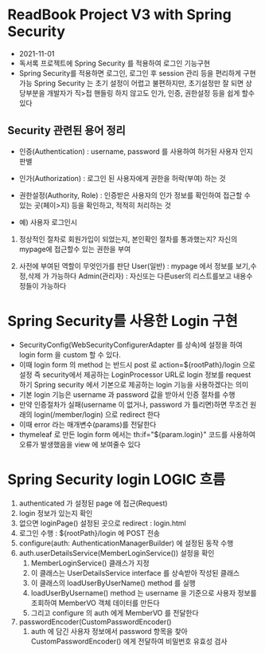 # ReadBook Project V3 with Spring Security

* 2021-11-01
* 독서록 프로젝트에 Spring Security 를 적용하여 로그인 기능구현
* Spring Security를 적용하면 로그인, 로그인 후 session 관리 등을 편리하게 구현가능
  Spring Security 는 초기 설정이 어렵고 불편하지만, 초기설정만 잘 되면 상당부분을 개발자가 직>접 핸들링 하지 않고도 인가, 인증, 권한설정 등을 쉽게 할수 있다

## Security 관련된 용어 정리
* 인증(Authentication) : username, password 를 사용하여 허가된 사용자 인지 판별
* 인가(Authorization) : 로그인 된 사용자에게 권한을 허락(부여) 하는 것
* 권한설정(Authority, Role) : 인증받은 사용자의 인가 정보를 확인하여 접근할 수 있는 곳(페이>지) 등을 확인하고, 적적히 처리하는 것

* 예) 사용자 로그인시
1. 정상적인 절차로 회원가입이 되었는지, 본인확인 절차를 통과했는지?
   자신의 mypage에 접근할수 있는 권한을 부여

2. 사전에 부여된 역할이 무엇인가를 판단
   User(일반) : mypage 에서 정보를 보기,수정,삭제 가 가능하다
   Admin(관리자) : 자신또는 다른user의 리스트를보고 내용수정들이 가능하다


# Spring Security를 사용한 Login 구현
* SecurityConfig(WebSecurityConfigurerAdapter 를 상속)에 설정을 하여 login form 을 custom 할 수 있다.
* 이때 login form 의 method 는 반드시 post 로 action=${rootPath}/login 으로 설정
즉 security에서 제공하는 LoginProcessor URL로 login 정보를 request 하기
Spring security 에서 기본으로 제공하는 login 기능을 사용하겠다는 의미
* 기본 login 기능은 username 과 password 값을 받아서 인증 절차를 수행
* 만약 인증절차가 실패(username 이 없거나, password 가 틀리면)하면 무조건 원래의 login(/member/login) 
으로 redirect 한다 
* 이때 error 라는 매개변수(params)를 전달한다
* thymeleaf 로 만든 login form 에서는 th:if="${param.login}" 코드를 사용하여 오류가 발생했음을 view 에 보여줄수 있다

# Spring Security login LOGIC 흐름
1. authenticated 가 설정된 page 에 접근(Request)
2. login 정보가 있는지 확인
3. 없으면 loginPage() 설정된 곳으로 redirect : login.html
4. 로그인 수행 : ${rootPath}/login 에 POST 전송
5. configure(auth: AuthenticationManagerBuilder) 에 설정된 동작 수행
6. auth.userDetailsService(MemberLoginService()) 설정을 확인
   1. MemberLoginService() 클래스가 지정
   2. 이 클래스는 UserDetailsService interface 를 상속받아 작성된 클래스
   3. 이 클래스의 loadUserByUserName() method 를 실행
   4. loadUserByUsername() method 는 username 을 기준으로 사용자 정보를 조회하여
        MemberVO 객체 데이터를 만든다
   5. 그리고 configure 의 auth 에게 MemberVO 를 전달한다
7. passwordEncoder(CustomPasswordEncoder()
   1. auth 에 담긴 사용자 정보에서 password 항목을 찾아
      CustomPasswordEncoder() 에게 전달하여 비밀번호 유효성 검사